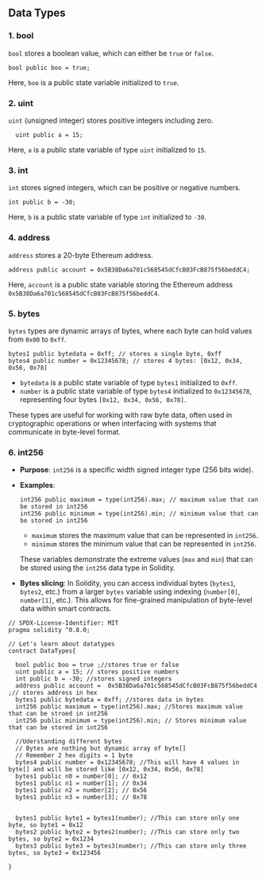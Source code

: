 ## Data Types

### 1. bool

`bool` stores a boolean value, which can either be `true` or `false`.
  ```solidity
  bool public boo = true;
  ```
  Here, `boo` is a public state variable initialized to `true`.

### 2. uint

 `uint` (unsigned integer) stores positive integers including zero.
```solidity
  uint public a = 15;
  ```
  Here, `a` is a public state variable of type `uint` initialized to `15`.

### 3. int

 `int` stores signed integers, which can be positive or negative numbers. 
  ```solidity
  int public b = -30;
  ```
  Here, `b` is a public state variable of type `int` initialized to `-30`.

### 4. address

 `address` stores a 20-byte Ethereum address. 
  ```solidity
  address public account = 0x5B38Da6a701c568545dCfcB03FcB875f56beddC4;
  ```
  Here, `account` is a public state variable storing the Ethereum address `0x5B38Da6a701c568545dCfcB03FcB875f56beddC4`.

### 5. bytes

 `bytes` types are dynamic arrays of bytes, where each byte can hold values from `0x00` to `0xff`. 
  ```solidity
  bytes1 public bytedata = 0xff; // stores a single byte, 0xff
  bytes4 public number = 0x12345678; // stores 4 bytes: [0x12, 0x34, 0x56, 0x78]
  ```
  - `bytedata` is a public state variable of type `bytes1` initialized to `0xff`.
  - `number` is a public state variable of type `bytes4` initialized to `0x12345678`, representing four bytes `[0x12, 0x34, 0x56, 0x78]`.

  These types are useful for working with raw byte data, often used in cryptographic operations or when interfacing with systems that communicate in byte-level format.

### 6. int256

- **Purpose**: `int256` is a specific width signed integer type (256 bits wide).
- **Examples**: 
  ```solidity
  int256 public maximum = type(int256).max; // maximum value that can be stored in int256
  int256 public minimum = type(int256).min; // minimum value that can be stored in int256
  ```
  - `maximum` stores the maximum value that can be represented in `int256`.
  - `minimum` stores the minimum value that can be represented in `int256`.

  These variables demonstrate the extreme values (`max` and `min`) that can be stored using the `int256` data type in Solidity.

- **Bytes slicing**: In Solidity, you can access individual bytes (`bytes1`, `bytes2`, etc.) from a larger `bytes` variable using indexing (`number[0]`, `number[1]`, etc.). This allows for fine-grained manipulation of byte-level data within smart contracts.



```solidity
// SPDX-License-Identifier: MIT
pragma solidity ^0.8.0;

// Let's learn about datatypes
contract DataTypes{

  bool public boo = true ;//stores true or false
  uint public a = 15; // stores positive numbers
  int public b = -30; //stores signed integers
  address public account =  0x5B38Da6a701c568545dCfcB03FcB875f56beddC4 ;// stores address in hex
  bytes1 public bytedata = 0xff; //stores data in bytes
  int256 public maximum = type(int256).max; //Stores maximum value that can be stroed in int256
  int256 public minimum = type(int256).min; // Stores minimum value that can be stored in int256

  //Uderstanding different bytes 
  // Bytes are nothing but dynamic array of byte[]
  // Remember 2 hex digits = 1 byte
  bytes4 public number = 0x12345678; //This will have 4 values in byte[] and will be stored like [0x12, 0x34, 0x56, 0x78]
  bytes1 public n0 = number[0]; // 0x12
  bytes1 public n1 = number[1]; // 0x34
  bytes1 public n2 = number[2]; // 0x56
  bytes1 public n3 = number[3]; // 0x78


  bytes1 public byte1 = bytes1(number); //This can store only one byte, so byte1 = 0x12
  bytes2 public byte2 = bytes2(number); //This can store only two bytes, so byte2 = 0x1234
  bytes3 public byte3 = bytes3(number); //This can store only three bytes, so byte3 = 0x123456

}
```


